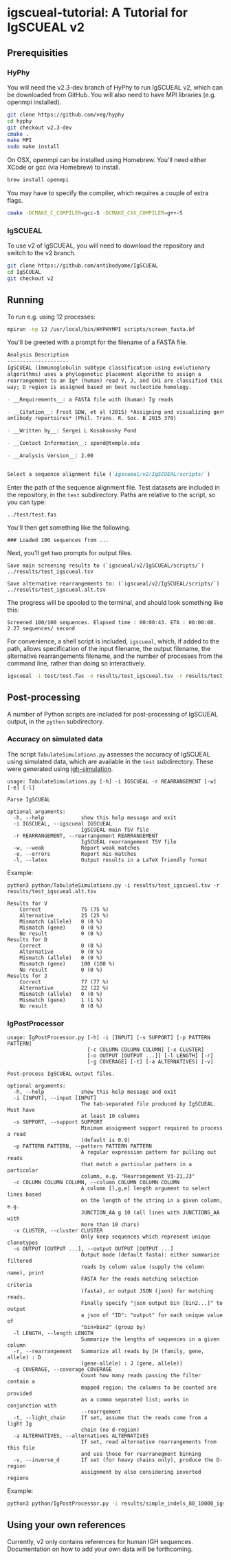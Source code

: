 # igscueal-tutorial: A Tutorial for IgSCUEAL v2

## Prerequisities

### HyPhy

You will need the v2.3-dev branch of HyPhy to run IgSCUEAL v2, which can be downloaded from GitHub. You will also need to have MPI libraries (e.g. openmpi installed).

```bash
git clone https://github.com/veg/hyphy
cd hyphy
git checkout v2.3-dev
cmake .
make MPI
sudo make install
```

On OSX, openmpi can be installed using Homebrew. You'll need either XCode or gcc (via Homebrew) to install.

```bash
brew install openmpi
```

You may have to specify the compiler, which requires a couple of extra flags.

```bash
cmake -DCMAKE_C_COMPILER=gcc-5 -DCMAKE_CXX_COMPILER=g++-5
```

### IgSCUEAL

To use v2 of IgSCUEAL, you will need to download the repository and switch to the v2 branch.

```bash
git clone https://github.com/antibodyome/IgSCUEAL
cd IgSCUEAL
git checkout v2
```

## Running

To run e.g. using 12 processes:

```bash
mpirun -np 12 /usr/local/bin/HYPHYMPI scripts/screen_fasta.bf
```

You'll be greeted with a prompt for the filename of a FASTA file.

```markdown
Analysis Description
--------------------
IgSCUEAL (Immunoglobulin subtype classification using evolutionary
algorithms) uses a phylogenetic placement algorithm to assign a
rearrangement to an Ig* (human) read V, J, and CH1 are classified this
way; D region is assigned based on best nucleotide homology.

- __Requirements__: a FASTA file with (human) Ig reads

- __Citation__: Frost SDW, et al (2015) *Assigning and visualizing germline genes in
antibody repertoires* (Phil. Trans. R. Soc. B 2015 370)

- __Written by__: Sergei L Kosakovsky Pond

- __Contact Information__: spond@temple.edu

- __Analysis Version__: 2.00


Select a sequence alignment file (`igscueal/v2/IgSCUEAL/scripts/`)
```

Enter the path of the sequence alignment file. Test datasets are included in the repository, in the `test` subdirectory. Paths are relative to the script, so you can type:

```
../test/test.fas
```

You'll then get something like the following.

```
### Loaded 100 sequences from ...
```

Next, you'll get two prompts for output files.

```
Save main screening results to (`igscueal/v2/IgSCUEAL/scripts/`) ../results/test_igscueal.tsv
```

```
Save alternative rearrangements to: (`igscueal/v2/IgSCUEAL/scripts/`) ../results/test_igscueal.alt.tsv
```

The progress will be spooled to the terminal, and should look something like this:

```
Screened 100/100 sequences. Elapsed time : 00:00:43. ETA : 00:00:00.  2.27 sequences/ second
```

For convenience, a shell script is included, `igscueal`, which, if added to the path, allows specification of the input filename, the output filename, the alternative rearrangements filename, and the number of processes from the command line, rather than doing so interactively.

```bash
igscueal -i test/test.fas -o results/test_igscueal.tsv -r results/test_igscueal.alt.tsv -p 12
```

## Post-processing

A number of Python scripts are included for post-processing of IgSCUEAL output, in the `python` subdirectory.

### Accuracy on simulated data

The script `TabulateSimulations.py` assesses the accuracy of IgSCUEAL using simulated data, which are available in the `test` subdirectory. These were generated using [igh-simulation](https://github.com/antibodyome/igh-simulation).

```
usage: TabulateSimulations.py [-h] -i IGSCUEAL -r REARRANGEMENT [-w] [-e] [-l]

Parse IgSCUEAL

optional arguments:
  -h, --help            show this help message and exit
  -i IGSCUEAL, --igscueal IGSCUEAL
                        IgSCUEAL main TSV file
  -r REARRANGEMENT, --rearrangement REARRANGEMENT
                        IgSCUEAL rearrangement TSV file
  -w, --weak            Report weak matches
  -e, --errors          Report mis-matches
  -l, --latex           Output results in a LaTeX friendly format
```

Example:

```
python3 python/TabulateSimulations.py -i results/test_igscueal.tsv -r results/test_igscueal.alt.tsv
```

```
Results for V
	Correct             75 (75 %)
	Alternative         25 (25 %)
	Mismatch (allele)   0 (0 %)
	Mismatch (gene)     0 (0 %)
	No result           0 (0 %)
Results for D
	Correct             0 (0 %)
	Alternative         0 (0 %)
	Mismatch (allele)   0 (0 %)
	Mismatch (gene)     100 (100 %)
	No result           0 (0 %)
Results for J
	Correct             77 (77 %)
	Alternative         22 (22 %)
	Mismatch (allele)   0 (0 %)
	Mismatch (gene)     1 (1 %)
	No result           0 (0 %)
```

### IgPostProcessor

```
usage: IgPostProcessor.py [-h] -i [INPUT] [-s SUPPORT] [-p PATTERN PATTERN]
                          [-c COLUMN COLUMN COLUMN] [-x CLUSTER]
                          [-o OUTPUT [OUTPUT ...]] [-l LENGTH] [-r]
                          [-g COVERAGE] [-t] [-a ALTERNATIVES] [-v]

Post-process IgSCUEAL output files.

optional arguments:
  -h, --help            show this help message and exit
  -i [INPUT], --input [INPUT]
                        The tab-separated file produced by IgSCUEAL. Must have
                        at least 10 columns
  -s SUPPORT, --support SUPPORT
                        Minimum assignment support required to process a read
                        (default is 0.9)
  -p PATTERN PATTERN, --pattern PATTERN PATTERN
                        A regular expression pattern for pulling out reads
                        that match a particular pattern in a particular
                        column, e.g. "Rearrangement V3-21,J3"
  -c COLUMN COLUMN COLUMN, --column COLUMN COLUMN COLUMN
                        A column [l,g,e] length argument to select lines based
                        on the length of the string in a given column, e.g.
                        JUNCTION_AA g 10 (all lines with JUNCTIONS_AA with
                        more than 10 chars)
  -x CLUSTER, --cluster CLUSTER
                        Only keep sequences which represent unique clonotypes
  -o OUTPUT [OUTPUT ...], --output OUTPUT [OUTPUT ...]
                        Output mode (default fasta): either summarize filtered
                        reads by column value (supply the column name), print
                        FASTA for the reads matching selection criteria
                        (fasta), or output JSON (json) for matching reads.
                        Finally specify "json output bin [bin2...]" to output
                        a json of "ID": "output" for each unique value of
                        "bin+bin2" (group by)
  -l LENGTH, --length LENGTH
                        Summarize the lengths of sequences in a given column
  -r, --rearrangement   Summarize all reads by [H (family, gene, allele) : D
                        (gene-allele) : J (gene, allele)]
  -g COVERAGE, --coverage COVERAGE
                        Count how many reads passing the filter contain a
                        mapped region; the columns to be counted are provided
                        as a comma separated list; works in conjunction with
                        --rearrgement
  -t, --light_chain     If set, assume that the reads come from a light Ig
                        chain (no d-region)
  -a ALTERNATIVES, --alternatives ALTERNATIVES
                        If set, read alternative rearrangements from this file
                        and use those for rearranegment binning
  -v, --inverse_d       If set (for heavy chains only), produce the D-region
                        assignment by also considering inverted regions
```

Example:

```bash
python3 python/IgPostProcessor.py -i results/simple_indels_80_10000_igscueal.tsv -s 0.01 -p CDR3_AA '^([^X\?]+|[^X\?]*\??[^X\?]*)$' -c JUNCTION_AA g 7 -r --coverage FW1,CDR1,FW2,CDR2,FW3,CDR3,J,CH > results/simple_indels_80_10000_igscueal.json
```

## Using your own references

Currently, v2 only contains references for human IGH sequences. Documentation on how to add your own data will be forthcoming.

